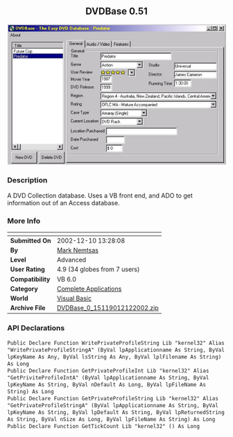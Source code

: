 ﻿<div align="center">

## DVDBase 0\.51

<img src="PIC20021212050327348.jpg">
</div>

### Description

A DVD Collection database. Uses a VB front end, and ADO to get information out of an Access database.
 
### More Info
 


<span>             |<span>
---                |---
**Submitted On**   |2002-12-10 13:28:08
**By**             |[Mark Nemtsas](https://github.com/Planet-Source-Code/PSCIndex/blob/master/ByAuthor/mark-nemtsas.md)
**Level**          |Advanced
**User Rating**    |4.9 (34 globes from 7 users)
**Compatibility**  |VB 6\.0
**Category**       |[Complete Applications](https://github.com/Planet-Source-Code/PSCIndex/blob/master/ByCategory/complete-applications__1-27.md)
**World**          |[Visual Basic](https://github.com/Planet-Source-Code/PSCIndex/blob/master/ByWorld/visual-basic.md)
**Archive File**   |[DVDBase\_0\_15119012122002\.zip](https://github.com/Planet-Source-Code/mark-nemtsas-dvdbase-0-51__1-41517/archive/master.zip)

### API Declarations

```
Public Declare Function WritePrivateProfileString Lib "kernel32" Alias "WritePrivateProfileStringA" (ByVal lpApplicationname As String, ByVal lpKeyName As Any, ByVal lsString As Any, ByVal lplFilename As String) As Long
Public Declare Function GetPrivateProfileInt Lib "kernel32" Alias "GetPriviteProfileIntA" (ByVal lpApplicationname As String, ByVal lpKeyName As String, ByVal nDefault As Long, ByVal lpFileName As String) As Long
Public Declare Function GetPrivateProfileString Lib "kernel32" Alias "GetPrivateProfileStringA" (ByVal lpApplicationname As String, ByVal lpKeyName As String, ByVal lpDefault As String, ByVal lpReturnedString As String, ByVal nSize As Long, ByVal lpFileName As String) As Long
Public Declare Function GetTickCount Lib "kernel32" () As Long
```





